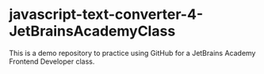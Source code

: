 # javascript-text-converter-4-JetBrainsAcademyClass
This is a demo repository to practice using GitHub for a JetBrains Academy Frontend Developer class.
